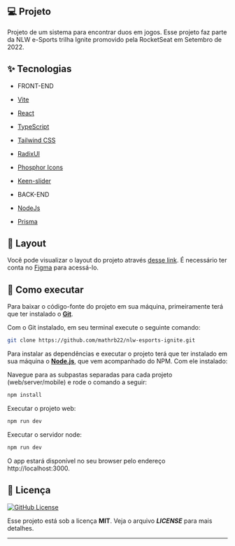 ## 💻 Projeto

Projeto de um sistema para encontrar duos em jogos. Esse projeto faz parte da NLW e-Sports trilha Ignite promovido pela RocketSeat em Setembro de 2022.

## ✨ Tecnologias

- FRONT-END

- [Vite](https://vitejs.dev/)
- [React](https://reactjs.org)
- [TypeScript](https://www.typescriptlang.org/)
- [Tailwind CSS](https://tailwindcss.com/)
- [RadixUI](https://www.radix-ui.com/)
- [Phosphor Icons](https://phosphoricons.com/)
- [Keen-slider](https://keen-slider.io/)


- BACK-END

- [NodeJs](https://nodejs.org/en/)
- [Prisma](https://www.prisma.io/)

## 🔖 Layout

Você pode visualizar o layout do projeto através [desse link](https://www.figma.com/community/file/1150897317533332617). É necessário ter conta no [Figma](http://figma.com/) para acessá-lo.

## 🚀 Como executar

Para baixar o código-fonte do projeto em sua máquina, primeiramente terá que ter instalado o [**Git**](https://git-scm.com/).

Com o Git instalado, em seu terminal execute o seguinte comando:

```bash
git clone https://github.com/mathrb22/nlw-esports-ignite.git
```

Para instalar as dependências e executar o projeto terá que ter instalado em sua máquina o [**Node.js**](https://nodejs.org/en/), que vem acompanhado do NPM. Com ele instalado:

Navegue para as subpastas separadas para cada projeto (web/server/mobile) e rode o comando a seguir:

```bash
npm install
```

Executar o projeto web:

```bash
npm run dev
```

Executar o servidor node:

```bash
npm run dev
```

O app estará disponível no seu browser pelo endereço http://localhost:3000.


## 📝 Licença

<a href="https://github.com/mathrb22/nlw-esports-ignite/blob/main/LICENSE">
    <img alt="GitHub License" src="https://img.shields.io/github/license/mathrb22/nlw-esports-ignite">
</a>

Esse projeto está sob a licença **MIT**. Veja o arquivo _**LICENSE**_ para mais detalhes.

---
